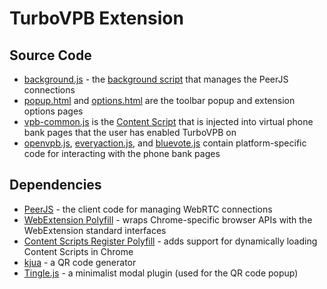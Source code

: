 # TurboVPB Extension

## Source Code

- [background.js](./background.js) - the [background script](https://developer.mozilla.org/en-US/docs/Mozilla/Add-ons/WebExtensions/Anatomy_of_a_WebExtension#Background_scripts) that manages the PeerJS connections
- [popup.html](./popup.html) and [options.html](./options.html) are the toolbar popup and extension options pages
- [vpb-common.js](./vpb-common.js) is the [Content Script](https://developer.mozilla.org/en-US/docs/Mozilla/Add-ons/WebExtensions/Anatomy_of_a_WebExtension#Content_scripts) that is injected into virtual phone bank pages that the user has enabled TurboVPB on
- [openvpb.js](./openvpb.js), [everyaction.js](./everyaction.js), and [bluevote.js](./bluevote.js) contain platform-specific code for interacting with the phone bank pages

## Dependencies

- [PeerJS](https://peerjs.com) - the client code for managing WebRTC connections
- [WebExtension Polyfill](https://github.com/mozilla/webextension-polyfill) - wraps Chrome-specific browser APIs with the WebExtension standard interfaces
- [Content Scripts Register Polyfill](https://github.com/fregante/webext-dynamic-content-scripts) - adds support for dynamically loading Content Scripts in Chrome
- [kjua](https://larsjung.de/kjua/) - a QR code generator
- [Tingle.js](https://tingle.robinparisi.com/) - a minimalist modal plugin (used for the QR code popup)
